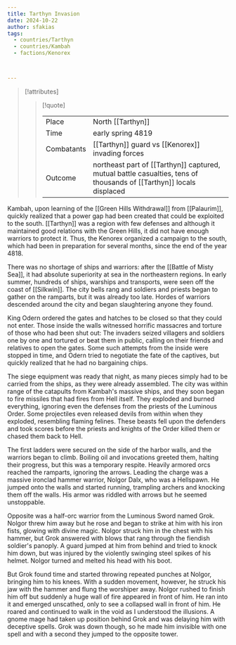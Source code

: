 ```yaml
---
title: Tarthyn Invasion
date: 2024-10-22
author: sfakias
tags:
  - countries/Tarthyn
  - countries/Kambah
  - factions/Kenorex



---
```

> [!attributes]
> 
> > [!quote]
> >
> > | | |
> > | --- | --- |
> > | Place | North [[Tarthyn]] |
> > | Time | early spring 4819 |
> > | Combatants | [[Tarthyn]] guard vs [[Kenorex]] invading forces |
> > | Outcome |  northeast part of [[Tarthyn]] captured, mutual battle casualties, tens of thousands of [[Tarthyn]] locals displaced |

Kambah, upon learning of the [[Green Hills Withdrawal]] from [[Palaurim]], quickly realized that a power gap had been created that could be exploited to the south. [[Tarthyn]] was a region with few defenses and although it maintained good relations with the Green Hills, it did not have enough warriors to protect it. Thus, the Kenorex organized a campaign to the south, which had been in preparation for several months, since the end of the year 4818.

There was no shortage of ships and warriors: after the [[Battle of Misty Sea]], it had absolute superiority at sea in the northeastern regions. In early summer, hundreds of ships, warships and transports, were seen off the coast of [[Silkwin]]. The city bells rang and soldiers and priests began to gather on the ramparts, but it was already too late. Hordes of warriors descended around the city and began slaughtering anyone they found.

King Odern ordered the gates and hatches to be closed so that they could not enter. Those inside the walls witnessed horrific massacres and torture of those who had been shut out: The invaders seized villagers and soldiers one by one and tortured or beat them in public, calling on their friends and relatives to open the gates. Some such attempts from the inside were stopped in time, and Odern tried to negotiate the fate of the captives, but quickly realized that he had no bargaining chips.

The siege equipment was ready that night, as many pieces simply had to be carried from the ships, as they were already assembled. The city was within range of the catapults from Kambah's massive ships, and they soon began to fire missiles that had fires from Hell itself. They exploded and burned everything, ignoring even the defenses from the priests of the Luminous Order. Some projectiles even released devils from within when they exploded, resembling flaming felines. These beasts fell upon the defenders and took scores before the priests and knights of the Order killed them or chased them back to Hell.

The first ladders were secured on the side of the harbor walls, and the warriors began to climb. Boiling oil and invocations greeted them, halting their progress, but this was a temporary respite. Heavily armored orcs reached the ramparts, ignoring the arrows. Leading the charge was a massive ironclad hammer warrior, Nolgor Dalx, who was a Hellspawn. He jumped onto the walls and started running, trampling archers and knocking them off the walls. His armor was riddled with arrows but he seemed unstoppable.

Opposite was a half-orc warrior from the Luminous Sword named Grok. Nolgor threw him away but he rose and began to strike at him with his iron fists, glowing with divine magic. Nolgor struck him in the chest with his hammer, but Grok answered with blows that rang through the fiendish soldier's panoply. A guard jumped at him from behind and tried to knock him down, but was injured by the violently swinging steel spikes of his helmet. Nolgor turned and melted his head with his boot.

But Grok found time and started throwing repeated punches at Nolgor, bringing him to his knees. With a sudden movement, however, he struck his jaw with the hammer and flung the worshiper away. Nolgor rushed to finish him off but suddenly a huge wall of fire appeared in front of him. He ran into it and emerged unscathed, only to see a collapsed wall in front of him. He roared and continued to walk in the void as I understood the illusions. A gnome mage had taken up position behind Grok and was delaying him with deceptive spells. Grok was down though, so he made him invisible with one spell and with a second they jumped to the opposite tower.